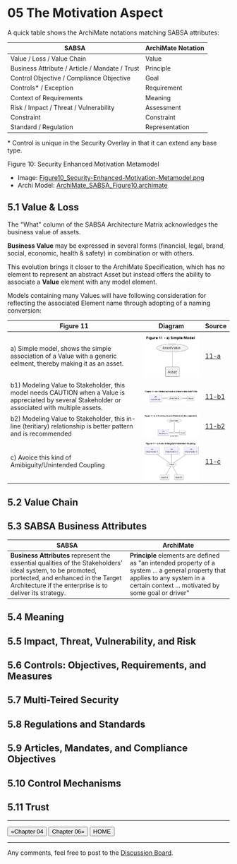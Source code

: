 # 05 The Motivation Aspect

A quick table shows the ArchiMate notations matching SABSA attributes:

| SABSA | ArchiMate Notation|
| --- | --- |
| Value / Loss / Value Chain | Value |
| Business Attribute / Article / Mandate / Trust | Principle |
| Control Objective / Compliance Objective | Goal |
| Controls* / Exception | Requirement |
| Context of Requirements | Meaning |
| Risk / Impact / Threat / Vulnerability | Assessment |
| Constraint | Constraint |
| Standard / Regulation | Representation |

\* Control is unique in the Security Overlay in that it can extend any base type.

Figure 10: Security Enhanced Motivation Metamodel

- Image: [Figure10_Security-Enhanced-Motivation-Metamodel.png](./Figure10/Figure10_Security-Enhanced-Motivation-Metamodel.png)
- Archi Model: [ArchiMate_SABSA_Figure10.archimate](./Figure10/ArchiMate_SABSA_Figure10.archimate)

## 5.1 Value & Loss

The "What" column of the SABSA Architecture Matrix acknowledges the business value of assets.

**Business Value** may be expressed in several forms (financial, legal, brand, social, economic, health & safety) in combination or with others.

This evolution brings it closer to the ArchiMate Specification, which has no element to represent an abstract Asset but instead offers the ability to associate a **Value** element with any model element.

Models containing many Values will have following consideration for reflecting the associated Element name through adopting of a naming conversion:

| Figure 11 | Diagram | Source |
| --- | --- | --- |
| a) Simple model, shows the simple association of a Value with a generic eelment, thereby making it as an asset. | ![11-a](./Figure11/Figure11_a.png) | [11-a](./Figure11/Figure11_a.puml) |
| b1) Modeling Value to Stakeholder, this model needs CAUTION when a Value is appreciated by several Stakeholder or associated with multiple assets. | ![11-b1](./Figure11/Figure11_b1.png) | [11-b1](./Figure11/Figure11_b1.puml) |
| b2) Modeling Value to Stakeholder, this in-line (teritiary) relationship is better pattern and is recommended | ![11-b2](./Figure11/Figure11_b2.png) | [11-b2](./Figure11/Figure11_b2.puml) |
| c) Avoice this kind of Amibiguity/Unintended Coupling | ![11-c](./Figure11/Figure11_c.png) | [11-c](./Figure11/Figure11_c.puml) |


## 5.2 Value Chain

## 5.3 SABSA Business Attributes

| SABSA | ArchiMate |
| --- | --- |
| **Business Attributes** represent the essential qualities of the Stakeholders' ideal system, to be promoted, portected, and enhanced in the Target Architecture if the enterprise is to deliver its strategy. | **Principle** elements are defined as "an intended property of a system ... a general property that applies to any system in a certain context ... motivated by some goal or driver" |

## 5.4 Meaning

## 5.5 Impact, Threat, Vulnerability, and Risk

## 5.6 Controls: Objectives, Requirements, and Measures

## 5.7 Multi-Teired Security

## 5.8 Regulations and Standards

## 5.9 Articles, Mandates, and Compliance Objectives

## 5.10 Control Mechanisms

## 5.11 Trust

---

[<button type="button">«Chapter 04</button>](../04_Align_SABSA_and_ArchiMate_Framework/README.md) [<button type="button">Chapter 06»</button>](../06_Modeling_Contextual_Security_Architecture/README.md) [<button type="button">HOME</button>](../README.md)

---

Any comments, feel free to post to the [Discussion Board](https://github.com/yasenstar/ArchiMate_SABSA/discussions).